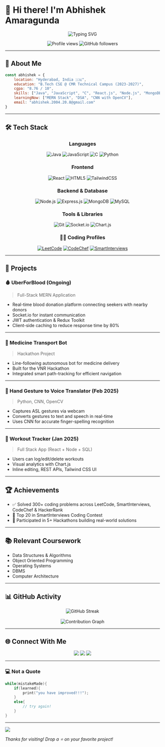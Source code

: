
# 👋 Hi there! I'm Abhishek Amaragunda

<div align="center">
  <img src="https://readme-typing-svg.herokuapp.com?font=Fira+Code&size=30&duration=3000&pause=1000&color=36BCF7&center=true&vCenter=true&width=600&lines=Full+Stack+Developer;Hackathon+Builder;Problem+Solver" alt="Typing SVG" />
</div>

<p align="center">
  <img src="https://komarev.com/ghpvc/?username=Abhi5hek-20&label=Profile%20views&color=0e75b6&style=flat" alt="Profile views" />
  <img src="https://img.shields.io/github/followers/Abhi5hek-20?label=Followers&style=social" alt="GitHub followers" />
</p>

---

## 🚀 About Me

```js
const abhishek = {
    location: "Hyderabad, India 🇮🇳",
    education: "B.Tech CSE @ CMR Technical Campus (2023-2027)",
    cgpa: "8.76 / 10",
    skills: ["Java", "JavaScript", "C", "React.js", "Node.js", "MongoDB", "SQL"],
    learningNow: ["MERN Stack", "DSA", "CNN with OpenCV"],
    email: "abhishek.2004.20.8@gmail.com"
}
```

---

## 🛠 Tech Stack

<div align="center">

### Languages
![Java](https://img.shields.io/badge/Java-ED8B00?style=for-the-badge&logo=java&logoColor=white)
![JavaScript](https://img.shields.io/badge/JavaScript-F7DF1E?style=for-the-badge&logo=javascript&logoColor=black)
![C](https://img.shields.io/badge/C-00599C?style=for-the-badge&logo=c&logoColor=white)
![Python](https://img.shields.io/badge/Python-3776AB?style=for-the-badge&logo=python&logoColor=white)

### Frontend
![React](https://img.shields.io/badge/React-20232A?style=for-the-badge&logo=react&logoColor=61DAFB)
![HTML5](https://img.shields.io/badge/HTML5-E34F26?style=for-the-badge&logo=html5&logoColor=white)
![TailwindCSS](https://img.shields.io/badge/Tailwind_CSS-38B2AC?style=for-the-badge&logo=tailwind-css&logoColor=white)

### Backend & Database
![Node.js](https://img.shields.io/badge/Node.js-339933?style=for-the-badge&logo=nodedotjs&logoColor=white)
![Express.js](https://img.shields.io/badge/Express.js-black?style=for-the-badge&logo=express&logoColor=white)
![MongoDB](https://img.shields.io/badge/MongoDB-4EA94B?style=for-the-badge&logo=mongodb&logoColor=white)
![MySQL](https://img.shields.io/badge/SQL-4479A1?style=for-the-badge&logo=mysql&logoColor=white)

### Tools & Libraries
![Git](https://img.shields.io/badge/Git-F05032?style=for-the-badge&logo=git&logoColor=white)
![Socket.io](https://img.shields.io/badge/Socket.io-black?style=for-the-badge&logo=socket.io)
![Chart.js](https://img.shields.io/badge/Chart.js-F5788D?style=for-the-badge&logo=chartdotjs&logoColor=white)

### 🧑‍💻 Coding Profiles
[![LeetCode](https://img.shields.io/badge/LeetCode-FFA116?style=for-the-badge&logo=leetcode&logoColor=white)](https://leetcode.com/u/Abhishek_a20/)
[![CodeChef](https://img.shields.io/badge/CodeChef-5B4638?style=for-the-badge&logo=codechef&logoColor=white)](https://www.codechef.com/users/a_abhishek_20)
[![SmartInterviews](https://img.shields.io/badge/SmartInterviews-1E1E1E?style=for-the-badge&logo=data:image/svg+xml;base64,PHN2ZyBmaWxsPSIjZmZmIiBoZWlnaHQ9IjMyIiB2aWV3Qm94PSIwIDAgMjQgMjQiIHdpZHRoPSIzMiIgeG1sbnM9Imh0dHA6Ly93d3cudzMub3JnLzIwMDAvc3ZnIj48Y2lyY2xlIGN4PSIxMiIgY3k9IjEyIiByPSIxMiIgZmlsbD0iIzQwNjVmNiIvPjx0ZXh0IHg9IjEyIiB5PSIxNiIgZm9udC1zaXplPSIxMCIgdGV4dC1hbmNob3I9Im1pZGRsZSIgZmlsbD0id2hpdGUiPlNJPC90ZXh0Pjwvc3ZnPg==&logoColor=white)](https://hive.smartinterviews.in/profile/abhishek_20)

</div>

---

## 💼 Projects

### 🩸 UberForBlood (Ongoing)
> Full-Stack MERN Application  
- Real-time blood donation platform connecting seekers with nearby donors  
- Socket.io for instant communication  
- JWT authentication & Redux Toolkit  
- Client-side caching to reduce response time by 80%

---

### 💬 Medicine Transport Bot
> Hackathon Project  
- Line-following autonomous bot for medicine delivery  
- Built for the VNR Hackathon  
- Integrated smart path-tracking for efficient navigation

---

### 🧠 Hand Gesture to Voice Translator (Feb 2025)
> Python, CNN, OpenCV  
- Captures ASL gestures via webcam  
- Converts gestures to text and speech in real-time  
- Uses CNN for accurate finger-spelling recognition

---

### 💪 Workout Tracker (Jan 2025)
> Full Stack App (React + Node + SQL)  
- Users can log/edit/delete workouts  
- Visual analytics with Chart.js  
- Inline editing, REST APIs, Tailwind CSS UI

---

## 🏆 Achievements

- ✅ Solved 300+ coding problems across LeetCode, SmartInterviews, CodeChef & HackerRank  
- 🏅 Top 20 in SmartInterviews Coding Contest  
- 🚀 Participated in 5+ Hackathons building real-world solutions

---

## 📚 Relevant Coursework

- Data Structures & Algorithms  
- Object Oriented Programming  
- Operating Systems  
- DBMS  
- Computer Architecture

---

## 📊 GitHub Activity

<div align="center">
  <img src="https://github-readme-streak-stats.herokuapp.com/?user=Abhi5hek-20&theme=tokyonight" alt="GitHub Streak" />
  <br /><br />
  <img src="https://github-readme-activity-graph.vercel.app/graph?username=Abhi5hek-20&theme=tokyo-night&hide_border=true&area=true" alt="Contribution Graph" />
</div>

---

## 🌐 Connect With Me

<div align="center">
  <a href="https://linkedin.com/in/abhishek-a-125bb5322"><img src="https://img.shields.io/badge/LinkedIn-0077B5?style=for-the-badge&logo=linkedin&logoColor=white" /></a>
  <a href="https://github.com/Abhi5hek-20"><img src="https://img.shields.io/badge/GitHub-100000?style=for-the-badge&logo=github&logoColor=white" /></a>
  <a href="mailto:abhishek.2004.20.8@gmail.com"><img src="https://img.shields.io/badge/Email-D14836?style=for-the-badge&logo=gmail&logoColor=white" /></a>
</div>

---

<div>

### 💻 Not a Quote

```cpp
while(mistakeMade){
    if(learned){
        print("you have improved!!!");
    }
    else{
        // try again!
    }
}
```

---

<img src="https://capsule-render.vercel.app/api?type=waving&color=gradient&height=60&section=footer"/>

*Thanks for visiting! Drop a ⭐ on your favorite project!*

</div>
